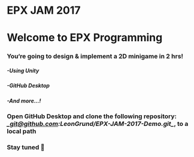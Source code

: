 # EPX JAM 2017


# Welcome to EPX Programming 
### You‘re going to design & implement a 2D minigame in 2 hrs!
##### -Using Unity
##### -GitHub Desktop
##### -And more...!
### Open GitHub Desktop and clone the following repository: *_git@github.com:LeonGrund/EPX-JAM-2017-Demo.git_*, to a local path
### Stay tuned 




